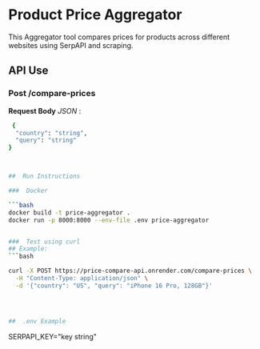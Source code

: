 #  Product Price Aggregator 

This Aggregator tool compares prices for products across different websites using SerpAPI and scraping.

## API Use

### Post /compare-prices
  
  **Request Body**
    *JSON* :
    
```bash
 {
  "country": "string",
  "query": "string"
}



##  Run Instructions

###  Docker

```bash
docker build -t price-aggregator .
docker run -p 8000:8000 --env-file .env price-aggregator


###  Test using curl
## Example:
```bash

curl -X POST https://price-compare-api.onrender.com/compare-prices \
  -H "Content-Type: application/json" \
  -d '{"country": "US", "query": "iPhone 16 Pro, 128GB"}'




##  .env Example

```
SERPAPI_KEY="key string"
```
